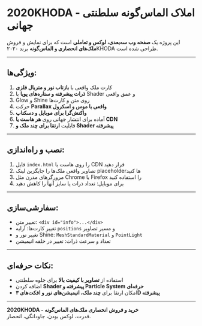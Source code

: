 # 2020KHODA - املاک الماس‌گونه سلطنتی جهانی

این پروژه یک **صفحه وب سه‌بعدی، لوکس و تعاملی** است که برای نمایش و فروش **ملک‌های انحصاری و الماس‌گونه** برند ۲۰۲۰KHODA طراحی شده است.

---

## ویژگی‌ها:

1. کارت ملک واقعی با **بازتاب نور و متریال فلزی**  
2. **ذرات پیشرفته و ستاره‌های پویا** با Shader و عمق واقعی  
3. Glow و Shine روی متن و کارت‌ها  
4. حرکت **Parallax واقعی با موس و اسکرول**  
5. **واکنش‌گرا برای موبایل و دسکتاپ**  
6. آماده برای انتشار جهانی روی **هر هاست یا CDN**  
7. قابلیت **ارتقا برای چند ملک و Shader پیشرفته**

---

## نصب و راه‌اندازی:

1. فایل `index.html` را روی هاست یا CDN قرار دهید  
2. تصاویر واقعی ملک‌ها را جایگزین لینک placeholderها کنید  
3. مرورگرهای مدرن مثل Chrome یا Firefox را استفاده کنید  
4. برای موبایل: تعداد ذرات یا سایز آنها را کاهش دهید

---

## سفارشی‌سازی:

- تغییر متن: `<div id="info">...</div>`  
- تغییر کارت‌ها: آرایه `positions` و مسیر تصاویر  
- تغییر نور و Shine: `MeshStandardMaterial` و `PointLight`  
- تعداد و سرعت ذرات: تغییر در حلقه انیمیشن

---

## نکات حرفه‌ای:

- استفاده از **تصاویر با کیفیت بالا** برای جلوه سلطنتی  
- اضافه کردن **Shader پیشرفته و Particle System حرفه‌ای**  
- امکان ارتقا برای **چند ملک، انیمیشن‌های نور و افکت‌های ۳D پیشرفته**  

---

**2020KHODA - خرید و فروش انحصاری ملک‌های الماس‌گونه**  
قدرت، لوکس بودن، جاودانگی، انحصار. 